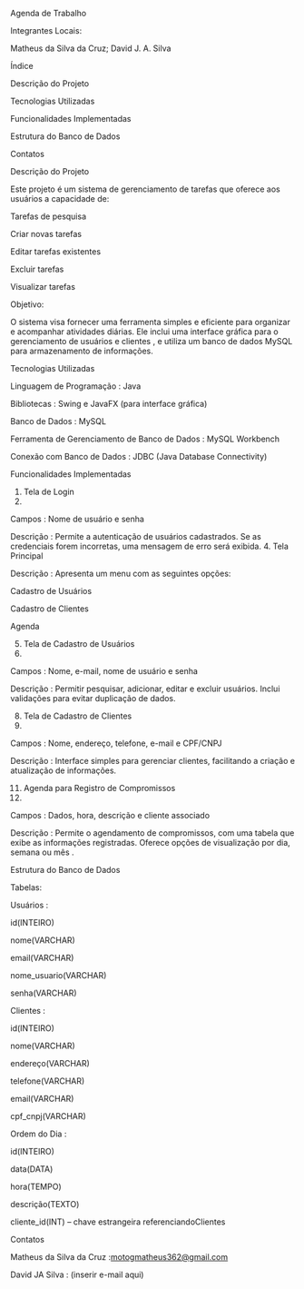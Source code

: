 Agenda de Trabalho

Integrantes Locais:

Matheus da Silva da Cruz;
David J. A. Silva

Índice

Descrição do Projeto

Tecnologias Utilizadas

Funcionalidades Implementadas

Estrutura do Banco de Dados

Contatos

Descrição do Projeto

Este projeto é um sistema de gerenciamento de tarefas que oferece aos usuários a capacidade de:

Tarefas de pesquisa

Criar novas tarefas

Editar tarefas existentes

Excluir tarefas

Visualizar tarefas

Objetivo:

O sistema visa fornecer uma ferramenta simples e eficiente para organizar e acompanhar atividades diárias. Ele inclui uma interface gráfica para o gerenciamento de usuários e clientes , e utiliza um banco de dados MySQL para armazenamento de informações.

Tecnologias Utilizadas

Linguagem de Programação : Java

Bibliotecas : Swing e JavaFX (para interface gráfica)

Banco de Dados : MySQL

Ferramenta de Gerenciamento de Banco de Dados : MySQL Workbench

Conexão com Banco de Dados : JDBC (Java Database Connectivity)

Funcionalidades Implementadas

1. Tela de Login
2. 
Campos : Nome de usuário e senha

Descrição : Permite a autenticação de usuários cadastrados. Se as credenciais forem incorretas, uma mensagem de erro será exibida.
4. Tela Principal

Descrição : Apresenta um menu com as seguintes opções:

Cadastro de Usuários

Cadastro de Clientes

Agenda

5. Tela de Cadastro de Usuários
6. 
Campos : Nome, e-mail, nome de usuário e senha

Descrição : Permitir pesquisar, adicionar, editar e excluir usuários. Inclui validações para evitar duplicação de dados.

8. Tela de Cadastro de Clientes
9. 
Campos : Nome, endereço, telefone, e-mail e CPF/CNPJ

Descrição : Interface simples para gerenciar clientes, facilitando a criação e atualização de informações.

11. Agenda para Registro de Compromissos
12. 
Campos : Dados, hora, descrição e cliente associado

Descrição : Permite o agendamento de compromissos, com uma tabela que exibe as informações registradas. Oferece opções de visualização por dia, semana ou mês .

Estrutura do Banco de Dados

Tabelas:

Usuários :

id(INTEIRO)

nome(VARCHAR)

email(VARCHAR)

nome_usuario(VARCHAR)

senha(VARCHAR)

Clientes :

id(INTEIRO)

nome(VARCHAR)

endereço(VARCHAR)

telefone(VARCHAR)

email(VARCHAR)

cpf_cnpj(VARCHAR)

Ordem do Dia :

id(INTEIRO)

data(DATA)

hora(TEMPO)

descrição(TEXTO)

cliente_id(INT) – chave estrangeira referenciandoClientes

Contatos

Matheus da Silva da Cruz :motogmatheus362@gmail.com

David JA Silva : (inserir e-mail aqui)
